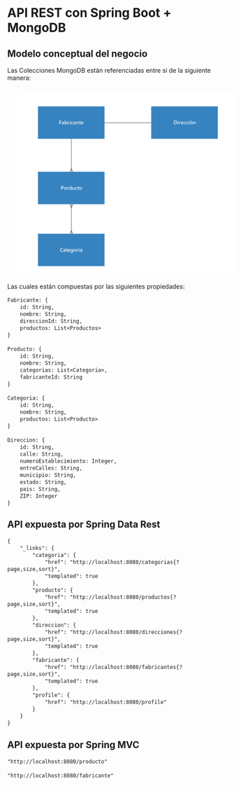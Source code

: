 # API REST con Spring Boot + MongoDB

## Modelo conceptual del negocio

Las Colecciones MongoDB están referenciadas entre si de la siguiente manera:

<div style="text-align: center; margin: 20px; width: 100%">
    <img style="width:500px" src="./src/main/resources/static/img/MongoDB.png" alt="modelo"> 
</div>
Las cuales están compuestas por las siguientes propiedades:

```
Fabricante: {
    id: String,
    nombre: String,
    direccionId: String,
    productos: List<Productos>
}

Producto: {
    id: String,
    nombre: String,
    categorias: List<Categoria>,
    fabricanteId: String
}

Categoria: {
    id: String,
    nombre: String,
    productos: List<Producto>
}

Direccion: {
    id: String,
    calle: String,
    numeroEstablecimiento: Integer,
    entreCalles: String,
    municipio: String,
    estado: String,
    pais: String,
    ZIP: Integer
}
```

## API expuesta por Spring Data Rest

```
{
    "_links": {
        "categoria": {
            "href": "http://localhost:8080/categorias{?page,size,sort}",
            "templated": true
        },
        "producto": {
            "href": "http://localhost:8080/productos{?page,size,sort}",
            "templated": true
        },
        "direccion": {
            "href": "http://localhost:8080/direcciones{?page,size,sort}",
            "templated": true
        },
        "fabricante": {
            "href": "http://localhost:8080/fabricantes{?page,size,sort}",
            "templated": true
        },
        "profile": {
            "href": "http://localhost:8080/profile"
        }
    }
}
```

## API expuesta por Spring MVC

```
"http://localhost:8080/producto"

"http://localhost:8080/fabricante"
```
